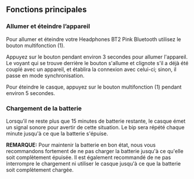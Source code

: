 ## Fonctions principales


### Allumer et éteindre l’appareil

Pour allumer et éteindre votre Headphones BT2 Pink Bluetooth utilisez le bouton multifonction (1).

Appuyez sur le bouton pendant environ 3 secondes pour allumer l'appareil. Le voyant qui se trouve derrière le bouton s'allume et clignote s'il a déjà été couplé avec un appareil, et établira la connexion avec celui-ci; sinon, il passe en mode synchronisation.

Pour éteindre le casque, appuyez sur le bouton multifonction (1) pendant environ 5 secondes.



### Chargement de la batterie
Lorsqu’il ne reste plus que 15 minutes de batterie restante, le casque émet un signal sonore pour avertir de cette situation. Le bip sera répété chaque minute jusqu'à ce que la batterie s'épuise.


**REMARQUE:** Pour maintenir la batterie en bon état, nous vous recommandons fortement de ne pas charger la batterie jusqu'à ce qu'elle soit complètement épuisée. Il est également recommandé de ne pas interrompre le chargement ni utiliser le casque  jusqu'à ce que la batterie soit complètement chargée.

